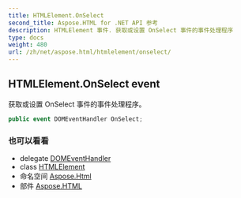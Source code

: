 ```yaml
---
title: HTMLElement.OnSelect
second_title: Aspose.HTML for .NET API 参考
description: HTMLElement 事件. 获取或设置 OnSelect 事件的事件处理程序
type: docs
weight: 480
url: /zh/net/aspose.html/htmlelement/onselect/
---
```

## HTMLElement.OnSelect event

获取或设置 OnSelect 事件的事件处理程序。

```csharp
public event DOMEventHandler OnSelect;
```

### 也可以看看

* delegate [DOMEventHandler](../../../aspose.html.dom.events/domeventhandler/)
* class [HTMLElement](../)
* 命名空间 [Aspose.Html](../../htmlelement/)
* 部件 [Aspose.HTML](../../../)



